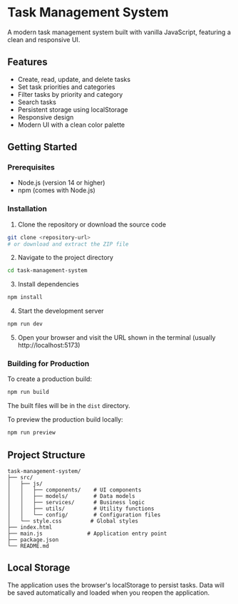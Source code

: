 # Task Management System

A modern task management system built with vanilla JavaScript, featuring a clean and responsive UI.

## Features

- Create, read, update, and delete tasks
- Set task priorities and categories
- Filter tasks by priority and category
- Search tasks
- Persistent storage using localStorage
- Responsive design
- Modern UI with a clean color palette

## Getting Started

### Prerequisites

- Node.js (version 14 or higher)
- npm (comes with Node.js)

### Installation

1. Clone the repository or download the source code
```bash
git clone <repository-url>
# or download and extract the ZIP file
```

2. Navigate to the project directory
```bash
cd task-management-system
```

3. Install dependencies
```bash
npm install
```

4. Start the development server
```bash
npm run dev
```

5. Open your browser and visit the URL shown in the terminal (usually http://localhost:5173)

### Building for Production

To create a production build:

```bash
npm run build
```

The built files will be in the `dist` directory.

To preview the production build locally:

```bash
npm run preview
```

## Project Structure

```
task-management-system/
├── src/
│   ├── js/
│   │   ├── components/    # UI components
│   │   ├── models/        # Data models
│   │   ├── services/      # Business logic
│   │   ├── utils/         # Utility functions
│   │   └── config/        # Configuration files
│   └── style.css         # Global styles
├── index.html
├── main.js              # Application entry point
├── package.json
└── README.md
```

## Local Storage

The application uses the browser's localStorage to persist tasks. Data will be saved automatically and loaded when you reopen the application.

